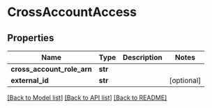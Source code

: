 # CrossAccountAccess

## Properties
Name | Type | Description | Notes
------------ | ------------- | ------------- | -------------
**cross_account_role_arn** | **str** |  | 
**external_id** | **str** |  | [optional] 

[[Back to Model list]](../README.md#documentation-for-models) [[Back to API list]](../README.md#documentation-for-api-endpoints) [[Back to README]](../README.md)

